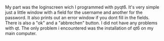 My part was the loginscreen wich I programmed with pyqt6. It's very simple just a little window with a field for the username and another for the password. 
It also prints out an error window if you dont fill in the fields. There is also a "ok" and a "abbrechen" button.
I did not have any problems with qt. The only problem i encountered was the installation of qt6 on my main computer.
